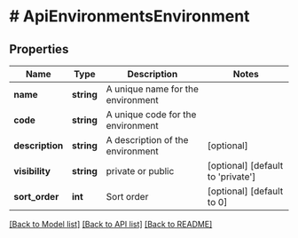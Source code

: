 # # ApiEnvironmentsEnvironment

## Properties

Name | Type | Description | Notes
------------ | ------------- | ------------- | -------------
**name** | **string** | A unique name for the environment |
**code** | **string** | A unique code for the environment |
**description** | **string** | A description of the environment | [optional]
**visibility** | **string** | private or public | [optional] [default to 'private']
**sort_order** | **int** | Sort order | [optional] [default to 0]

[[Back to Model list]](../../README.md#models) [[Back to API list]](../../README.md#endpoints) [[Back to README]](../../README.md)
